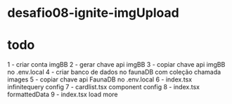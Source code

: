 # desafio08-ignite-imgUpload

# todo
 1 - criar conta imgBB
 2 - gerar chave api imgBB
 3 - copiar chave api imgBB no .env.local
 4 - criar banco de dados no faunaDB com coleção chamada images
 5 - copiar chave api FaunaDB no .env.local
 6 - index.tsx infinitequery config
 7 - cardlist.tsx component config
 8 - index.tsx formattedData
 9 - index.tsx load more